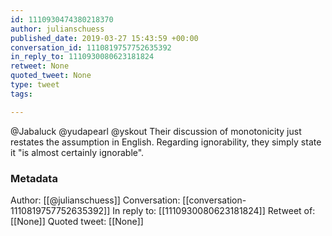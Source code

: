 ```yaml
---
id: 1110930474380218370
author: julianschuess
published_date: 2019-03-27 15:43:59 +00:00
conversation_id: 1110819757752635392
in_reply_to: 1110930080623181824
retweet: None
quoted_tweet: None
type: tweet
tags:

---
```


@Jabaluck @yudapearl @yskout Their discussion of monotonicity just restates the assumption in English. Regarding ignorability, they simply state it "is almost certainly ignorable".

### Metadata

Author: [[@julianschuess]]
Conversation: [[conversation-1110819757752635392]]
In reply to: [[1110930080623181824]]
Retweet of: [[None]]
Quoted tweet: [[None]]
